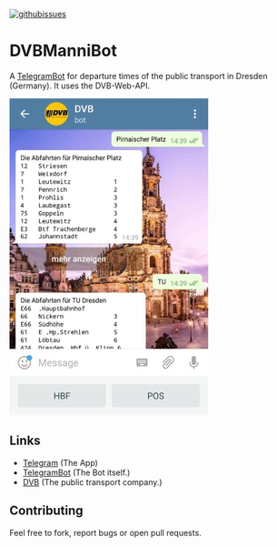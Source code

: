 [![githubissues](http://img.shields.io/github/issues/freakyblue/DVBManniBot.svg?style=flat)](https://github.com/freakyblue/DVBManniBot/issues)

# DVBManniBot

A [TelegramBot](https://t.me/DVBManniBot) for departure times of the public transport in Dresden (Germany). It uses the
DVB-Web-API.

![Screenshot](/imgs/screenshot.jpg)

## Links
- [Telegram](https://telegram.org/) (The App)
- [TelegramBot](https://t.me/DVBManniBot) (The Bot itself.)
- [DVB](https://www.dvb.de/) (The public transport company.)

## Contributing

Feel free to fork, report bugs or open pull requests.
